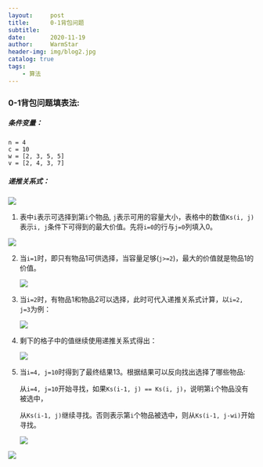 ```yaml
---
layout:     post   				    
title:      0-1背包问题				
subtitle:   
date:       2020-11-19 				
author:     WarmStar
header-img: img/blog2.jpg 	
catalog: true 				
tags:							
    - 算法
---
```






### 0-1背包问题填表法:

##### 条件变量：

```
n = 4
c = 10
w = [2, 3, 5, 5]
v = [2, 4, 3, 7]
```

##### 递推关系式：

![](https://github.com/VixeruntR/VixeruntR.github.io/tree/master/img/figure/blog2_6.jpg)

1. 表中`i`表示可选择到第`i`个物品,  `j`表示可用的容量大小，表格中的数值`Ks(i, j)`表示`i, j`条件下可得到的最大价值。先将`i=0`的行与`j=0`列填入0。

![](https://github.com/VixeruntR/VixeruntR.github.io/tree/master/img/figure/blog2_1.jpg)

2. 当`i=1`时，即只有物品1可供选择，当容量足够(`j>=2`)，最大的价值就是物品1的价值。

   ![](https://github.com/VixeruntR/VixeruntR.github.io/tree/master/img/figure/blog2_2.jpg)

3. 当`i=2`时，有物品1和物品2可以选择，此时可代入递推关系式计算，以`i=2, j=3`为例：

   ![](https://github.com/VixeruntR/VixeruntR.github.io/tree/master/img/figure/blog2_3.jpg)

4. 剩下的格子中的值继续使用递推关系式得出：

   ![](https://github.com/VixeruntR/VixeruntR.github.io/tree/master/img/figure/blog2_4.jpg)

5. 当`i=4, j=10`时得到了最终结果13。根据结果可以反向找出选择了哪些物品:

   从`i=4, j=10`开始寻找，如果`Ks(i-1, j) == Ks(i, j)`，说明第`i`个物品没有被选中，

   从`Ks(i-1, j)`继续寻找。否则表示第`i`个物品被选中，则从`Ks(i-1, j-wi)`开始寻找。

   ![](https://github.com/VixeruntR/VixeruntR.github.io/tree/master/img/figure/blog2_5.jpg)

   

![](https://ss1.bdstatic.com/70cFuXSh_Q1YnxGkpoWK1HF6hhy/it/u=4133144117,3412221730&fm=11&gp=0.jpg)